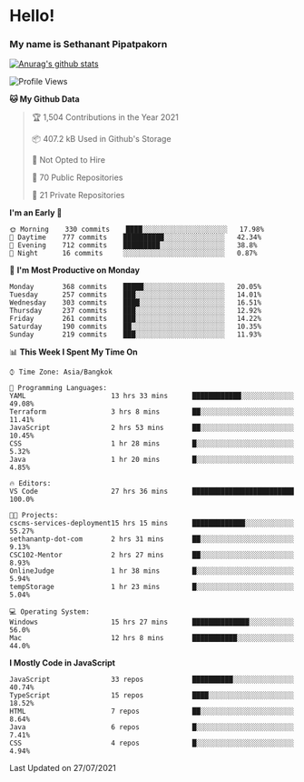 # Hello!
### My name is Sethanant Pipatpakorn

[![Anurag's github stats](https://github-readme-stats.vercel.app/api?username=thetkpark&count_private=true&show_icons=true&theme=tokyonight)](https://github.com/anuraghazra/github-readme-stats)

<!--START_SECTION:waka-->
![Profile Views](http://img.shields.io/badge/Profile%20Views-5-blue)

**🐱 My Github Data** 

> 🏆 1,504 Contributions in the Year 2021
 > 
> 📦 407.2 kB Used in Github's Storage 
 > 
> 🚫 Not Opted to Hire
 > 
> 📜 70 Public Repositories 
 > 
> 🔑 21 Private Repositories  
 > 
**I'm an Early 🐤** 

```text
🌞 Morning    330 commits    ████░░░░░░░░░░░░░░░░░░░░░   17.98% 
🌆 Daytime    777 commits    ██████████░░░░░░░░░░░░░░░   42.34% 
🌃 Evening    712 commits    █████████░░░░░░░░░░░░░░░░   38.8% 
🌙 Night      16 commits     ░░░░░░░░░░░░░░░░░░░░░░░░░   0.87%

```
📅 **I'm Most Productive on Monday** 

```text
Monday       368 commits    █████░░░░░░░░░░░░░░░░░░░░   20.05% 
Tuesday      257 commits    ███░░░░░░░░░░░░░░░░░░░░░░   14.01% 
Wednesday    303 commits    ████░░░░░░░░░░░░░░░░░░░░░   16.51% 
Thursday     237 commits    ███░░░░░░░░░░░░░░░░░░░░░░   12.92% 
Friday       261 commits    ███░░░░░░░░░░░░░░░░░░░░░░   14.22% 
Saturday     190 commits    ██░░░░░░░░░░░░░░░░░░░░░░░   10.35% 
Sunday       219 commits    ███░░░░░░░░░░░░░░░░░░░░░░   11.93%

```


📊 **This Week I Spent My Time On** 

```text
⌚︎ Time Zone: Asia/Bangkok

💬 Programming Languages: 
YAML                     13 hrs 33 mins      ████████████░░░░░░░░░░░░░   49.08% 
Terraform                3 hrs 8 mins        ██░░░░░░░░░░░░░░░░░░░░░░░   11.41% 
JavaScript               2 hrs 53 mins       ██░░░░░░░░░░░░░░░░░░░░░░░   10.45% 
CSS                      1 hr 28 mins        █░░░░░░░░░░░░░░░░░░░░░░░░   5.32% 
Java                     1 hr 20 mins        █░░░░░░░░░░░░░░░░░░░░░░░░   4.85%

🔥 Editors: 
VS Code                  27 hrs 36 mins      █████████████████████████   100.0%

🐱‍💻 Projects: 
cscms-services-deployment15 hrs 15 mins      █████████████░░░░░░░░░░░░   55.27% 
sethanantp-dot-com       2 hrs 31 mins       ██░░░░░░░░░░░░░░░░░░░░░░░   9.13% 
CSC102-Mentor            2 hrs 27 mins       ██░░░░░░░░░░░░░░░░░░░░░░░   8.93% 
OnlineJudge              1 hr 38 mins        █░░░░░░░░░░░░░░░░░░░░░░░░   5.94% 
tempStorage              1 hr 23 mins        █░░░░░░░░░░░░░░░░░░░░░░░░   5.04%

💻 Operating System: 
Windows                  15 hrs 27 mins      ██████████████░░░░░░░░░░░   56.0% 
Mac                      12 hrs 8 mins       ███████████░░░░░░░░░░░░░░   44.0%

```

**I Mostly Code in JavaScript** 

```text
JavaScript               33 repos            ██████████░░░░░░░░░░░░░░░   40.74% 
TypeScript               15 repos            ████░░░░░░░░░░░░░░░░░░░░░   18.52% 
HTML                     7 repos             ██░░░░░░░░░░░░░░░░░░░░░░░   8.64% 
Java                     6 repos             █░░░░░░░░░░░░░░░░░░░░░░░░   7.41% 
CSS                      4 repos             █░░░░░░░░░░░░░░░░░░░░░░░░   4.94%

```



 Last Updated on 27/07/2021
<!--END_SECTION:waka-->
